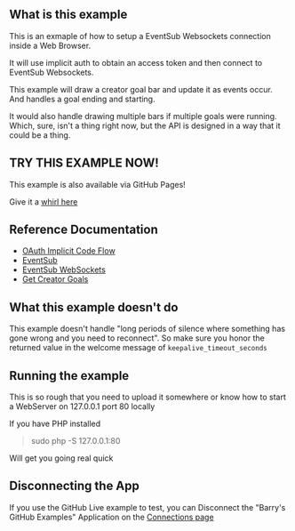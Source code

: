 ## What is this example

This is an exmaple of how to setup a EventSub Websockets connection inside a Web Browser.

It will use implicit auth to obtain an access token and then connect to EventSub Websockets.

This example will draw a creator goal bar and update it as events occur.
And handles a goal ending and starting.

It would also handle drawing multiple bars if multiple goals were running.
Which, sure, isn't a thing right now, but the API is designed in a way that it could be a thing.

## TRY THIS EXAMPLE NOW!

This example is also available via GitHub Pages!

Give it a [whirl here](https://barrycarlyon.github.io/twitch_misc/eventsub/websockets/web/creatorgoals/)

## Reference Documentation

- [OAuth Implicit Code Flow](https://dev.twitch.tv/docs/authentication/getting-tokens-oauth#implicit-grant-flow)
- [EventSub](https://dev.twitch.tv/docs/eventsub)
- [EventSub WebSockets](https://dev.twitch.tv/docs/eventsub/handling-websocket-events)
- [Get Creator Goals](https://dev.twitch.tv/docs/api/reference#get-creator-goals)

## What this example doesn't do

This example doesn't handle "long periods of silence where something has gone wrong and you need to reconnect".
So make sure you honor the returned value in the welcome message of `keepalive_timeout_seconds`

## Running the example

This is so rough that you need to upload it somewhere or know how to start a WebServer on 127.0.0.1 port 80 locally

If you have PHP installed

> sudo php -S 127.0.0.1:80

Will get you going real quick

## Disconnecting the App

If you use the GitHub Live example to test, you can Disconnect the "Barry's GitHub Examples" Application on the [Connections page](https://www.twitch.tv/settings/connections)
